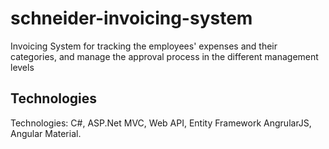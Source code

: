 # schneider-invoicing-system

Invoicing System for tracking the employees' expenses and their categories, and manage the approval process in the different management levels

## Technologies
Technologies: C#, ASP.Net MVC, Web API, Entity Framework AngrularJS, Angular Material. 
